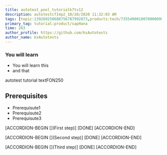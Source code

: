 ```yaml
---
title: autotest_pool_tutorialk7tv12
description: autotestcTI4p2_10/28/2020 11:32:03 AM
tags: [topic:139269250608756787992873,products:tech/73554900100700000996,tutorial:experience/advanced]
primary_tag: tutorial:product/sapHana
time: 263
author_profile: https://github.com/ksAutotests
author_name: ksAutotests
---
```

### You will learn
- You will learn this
- and that

autotest tutorial textFON250

## Prerequisites
- Prerequisute1
- Prerequisute2
- Prerequisute3

[ACCORDION-BEGIN [](First step)]
[DONE]
[ACCORDION-END]

[ACCORDION-BEGIN [](Second step)]
[DONE]
[ACCORDION-END]

[ACCORDION-BEGIN [](Third step)]
[DONE]
[ACCORDION-END]

